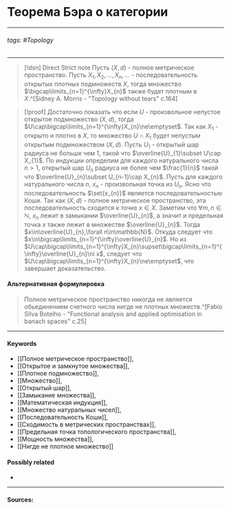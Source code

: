 # Теорема Бэра о категории
***
###### tags: #Topology  
***
>[!dsn] Direct Strict note
>Пусть $(X,d)$ - полное метрическое пространство. Пусть $X_{1},X_{2},\dots,X_{n},\dots$ - последовательность открытых плотных подмножеств $X$, тогда множество $\bigcap\limits_{n=1}^{\infty}X_{n}$ также будет плотным в $X$.^[Sidney A. Morris - "Topology without tears" c.164]


>[!proof]
>Достаточно показать что если $U$ - произвольное непустое открытое подмножество $(X,d)$, тогда $U\cap\bigcap\limits_{n=1}^{\infty}X_{n}\ne\emptyset$.
Так как $X_{1}$ - открыто и плотно в $X$, то множество $U\cap X_{1}$ будет непустым открытым подмножеством $(X,d)$. Пусть $U_{1}$ - открытый шар радиуса не больше чем $1$, такой что $\overline{U}_{1}\subset U\cap X_{1}$.
По индукции определим для каждого натурального числа $n>1$, открытый шар $U_{n}$ радиуса не более чем $\frac{1}{n}$ такой что $\overline{U}_{n}\subset U_{n-1}\cap X_{n}$.
Пусть для каждого натурального числа $n$, $x_{n}$ - произвольная точка из $U_{n}$. Ясно что последовательность $\set{x_{n}}$ является последовательностью Коши. Так как $(X,d)$ - полное метрическое пространство, эта последовательность сходится к точке $x\in X$.
Заметим что $\forall m,n\in\mathbb{N}$, $x_{n}$ лежит в замыкании $\overline{U}_{n}$, а значит и предельная точка $x$ также лежит в множестве $\overline{U}_{n}$.
Тогда $x\in\overline{U}_{n},\forall n\in\mathbb{N}$. Откуда следует что $x\in\bigcap\limits_{n=1}^{\infty}\overline{U}_{n}$.
Но из $U\cap\bigcap\limits_{n=1}^{\infty}X_{n}\supset\bigcap\limits_{n=1}^{\infty}\overline{U}_{n}\ni x$, следует что $U\cap\bigcap\limits_{n=1}^{\infty}X_{n}\ne\emptyset$, что завершает доказательство.

#### Альтернативная формулировка
>Полное метрическое пространство никогда не является обьединением счетного числа нигде не плотных множеств.^[Fabio Silva Botelho - "Functional analysis and applied optimisation in banach spaces" c.25]
***
#### Keywords
- [[Полное метрическое пространство]],
- [[Открытое и замкнутое множества]],
- [[Плотное подмножество]],
- [[Множество]],
- [[Открытый шар]],
- [[Замыкание множества]],
- [[Математическая индукция]],
- [[Множество натуральных чисел]],
- [[Последовательность Коши]],
- [[Сходимость в метрических пространствах]],
- [[Предельная точка топологического пространства]],
- [[Мощность множества]],
- [[Нигде не плотное множество]]
#### Possibly related
- 
***
#### Sources:
